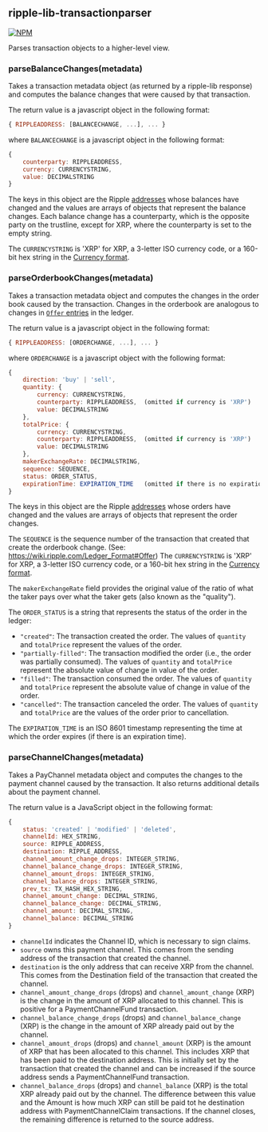 ripple-lib-transactionparser
----------------------------

[![NPM](https://nodei.co/npm/ripple-lib-transactionparser.png)](https://www.npmjs.org/package/ripple-lib-transactionparser)

Parses transaction objects to a higher-level view.

### parseBalanceChanges(metadata)

Takes a transaction metadata object (as returned by a ripple-lib response) and computes the balance changes that were caused by that transaction.

The return value is a javascript object in the following format:

```javascript
{ RIPPLEADDRESS: [BALANCECHANGE, ...], ... }
```

where `BALANCECHANGE` is a javascript object in the following format:

```javascript
{
    counterparty: RIPPLEADDRESS,
    currency: CURRENCYSTRING,
    value: DECIMALSTRING
}
```

The keys in this object are the Ripple [addresses](https://wiki.ripple.com/Accounts) whose balances have changed and the values are arrays of objects that represent the balance changes. Each balance change has a counterparty, which is the opposite party on the trustline, except for XRP, where the counterparty is set to the empty string.

The `CURRENCYSTRING` is 'XRP' for XRP, a 3-letter ISO currency code, or a 160-bit hex string in the [Currency format](https://wiki.ripple.com/Currency_format).


### parseOrderbookChanges(metadata)

Takes a transaction metadata object and computes the changes in the order book caused by the transaction. Changes in the orderbook are analogous to changes in [`Offer` entries](https://wiki.ripple.com/Ledger_Format#Offer) in the ledger.


The return value is a javascript object in the following format:

```javascript
{ RIPPLEADDRESS: [ORDERCHANGE, ...], ... }
```

where `ORDERCHANGE` is a javascript object with the following format:

```javascript
{
    direction: 'buy' | 'sell',
    quantity: {
        currency: CURRENCYSTRING,
        counterparty: RIPPLEADDRESS,  (omitted if currency is 'XRP')
        value: DECIMALSTRING
    },
    totalPrice: {
        currency: CURRENCYSTRING,
        counterparty: RIPPLEADDRESS,  (omitted if currency is 'XRP')
        value: DECIMALSTRING
    },
    makerExchangeRate: DECIMALSTRING,
    sequence: SEQUENCE,
    status: ORDER_STATUS,
    expirationTime: EXPIRATION_TIME   (omitted if there is no expiration time)
}
```


The keys in this object are the Ripple [addresses](https://wiki.ripple.com/Accounts) whose orders have changed and the values are arrays of objects that represent the order changes.

The `SEQUENCE` is the sequence number of the transaction that created that create the orderbook change. (See: https://wiki.ripple.com/Ledger_Format#Offer)
The `CURRENCYSTRING` is 'XRP' for XRP, a 3-letter ISO currency code, or a 160-bit hex string in the [Currency format](https://wiki.ripple.com/Currency_format).

The `makerExchangeRate` field provides the original value of the ratio of what the taker pays over what the taker gets (also known as the "quality").

The `ORDER_STATUS` is a string that represents the status of the order in the ledger:

*   `"created"`: The transaction created the order. The values of `quantity` and `totalPrice` represent the values of the order.
*   `"partially-filled"`: The transaction modified the order (i.e., the order was partially consumed). The values of `quantity` and `totalPrice` represent the absolute value of change in value of the order.
*   `"filled"`: The transaction consumed the order. The values of `quantity` and `totalPrice` represent the absolute value of change in value of the order.
*   `"cancelled"`: The transaction canceled the order. The values of `quantity` and `totalPrice` are the values of the order prior to cancellation.

The `EXPIRATION_TIME` is an ISO 8601 timestamp representing the time at which the order expires (if there is an expiration time).

### parseChannelChanges(metadata)

Takes a PayChannel metadata object and computes the changes to the payment channel caused by the transaction. It also returns additional details about the payment channel.

The return value is a JavaScript object in the following format:

```javascript
{
    status: 'created' | 'modified' | 'deleted',
    channelId: HEX_STRING,
    source: RIPPLE_ADDRESS,
    destination: RIPPLE_ADDRESS,
    channel_amount_change_drops: INTEGER_STRING,
    channel_balance_change_drops: INTEGER_STRING,
    channel_amount_drops: INTEGER_STRING,
    channel_balance_drops: INTEGER_STRING,
    prev_tx: TX_HASH_HEX_STRING,
    channel_amount_change: DECIMAL_STRING,
    channel_balance_change: DECIMAL_STRING,
    channel_amount: DECIMAL_STRING,
    channel_balance: DECIMAL_STRING
}
```

* `channelId` indicates the Channel ID, which is necessary to sign claims.
* `source` owns this payment channel. This comes from the sending address of the transaction that created the channel.
* `destination` is the only address that can receive XRP from the channel. This comes from the Destination field of the transaction that created the channel.
* `channel_amount_change_drops` (drops) and `channel_amount_change` (XRP) is the change in the amount of XRP allocated to this channel. This is positive for a PaymentChannelFund transaction.
* `channel_balance_change_drops` (drops) and `channel_balance_change` (XRP) is the change in the amount of XRP already paid out by the channel.
* `channel_amount_drops` (drops) and `channel_amount` (XRP) is the amount of XRP that has been allocated to this channel. This includes XRP that has been paid to the destination address. This is initially set by the transaction that created the channel and can be increased if the source address sends a PaymentChannelFund transaction.
* `channel_balance_drops` (drops) and `channel_balance` (XRP) is the total XRP already paid out by the channel. The difference between this value and the Amount is how much XRP can still be paid tot he destination address with PaymentChannelClaim transactions. If the channel closes, the remaining difference is returned to the source address.
